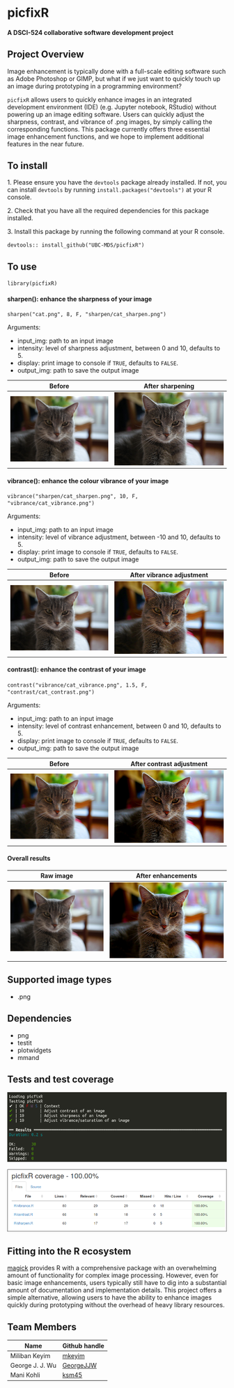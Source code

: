 # picfixR

#### A DSCI-524 collaborative software development project    
  
## Project Overview

Image enhancement is typically done with a full-scale editing software such as Adobe Photoshop or GIMP, but what if we just want to quickly touch up an image during prototyping in a programming environment? 

`picfixR` allows users to quickly enhance images in an integrated development environment (IDE) (e.g. Jupyter notebook, RStudio) without powering up an image editing software. Users can quickly adjust the sharpness, contrast, and vibrance of .png images, by simply calling the corresponding functions. This package currently offers three essential image enhancement functions, and we hope to implement additional features in the near future. 

## To install
 
1\. Please ensure you have the `devtools` package already installed. If not, you can install `devtools` by running `install.packages("devtools")` at your R console.

2\. Check that you have all the required dependencies for this package installed.

3\. Install this package by running the following command at your R console.

```
devtools:: install_github("UBC-MDS/picfixR")
```

## To use

```
library(picfixR)
```

#### sharpen(): enhance the sharpness of your image

```
sharpen("cat.png", 8, F, "sharpen/cat_sharpen.png")
```

Arguments:

- input_img: path to an input image
- intensity: level of sharpness adjustment, between 0 and 10, defaults to 5.
- display: print image to console if `TRUE`, defaults to `FALSE`.
- output_img: path to save the output image

| Before | After sharpening |
| -- | -- |
| ![](/tests/testthat/test_img/cat.png) | ![](/tests/testthat/test_img/sharpen/cat_sharpen.png) |

#### vibrance(): enhance the colour vibrance of your image  

```
vibrance("sharpen/cat_sharpen.png", 10, F, "vibrance/cat_vibrance.png")
```

Arguments:

- input_img: path to an input image
- intensity: level of vibrance adjustment, between -10 and 10, defaults to 5.
- display: print image to console if `TRUE`, defaults to `FALSE`.
- output_img: path to save the output image

| Before | After vibrance adjustment |
| -- | -- |
| ![](/tests/testthat/test_img/sharpen/cat_sharpen.png) | ![](/tests/testthat/test_img/vibrance/cat_vibrance.png) |

#### contrast(): enhance the contrast of your image

```
contrast("vibrance/cat_vibrance.png", 1.5, F, "contrast/cat_contrast.png")
```

Arguments:

- input_img: path to an input image
- intensity: level of contrast enhancement, between 0 and 10, defaults to 5.
- display: print image to console if `TRUE`, defaults to `FALSE`.
- output_img: path to save the output image

| Before | After contrast adjustment | 
| -- | -- |
| ![](/tests/testthat/test_img/vibrance/cat_vibrance.png) | ![](/tests/testthat/test_img/contrast/cat_contrast.png) |

#### Overall results

| Raw image | After enhancements |
| -- | -- |
| ![](/tests/testthat/test_img/cat.png) | ![](/tests/testthat/test_img/contrast/cat_contrast.png) |

## Supported image types

- .png

## Dependencies

- png
- testit
- plotwidgets
- mmand

## Tests and test coverage

![tests](/tests/testthat/test_img/tests.png)

![coverage](/tests/testthat/test_img/coverage.png)

## Fitting into the R ecosystem

[magick](https://cran.r-project.org/web/packages/magick/vignettes/intro.html) provides R with a comprehensive package with an overwhelming amount of functionality for complex image processing. However, even for basic image enhancements, users typically still have to dig into a substantial amount of documentation and implementation details. This project offers a simple alternative, allowing users to have the ability to enhance images quickly during prototyping without the overhead of heavy library resources.

## Team Members

| Name                | Github handle |
| ------------------- | ------------------- |
| Miliban Keyim       | [mkeyim](https://github.com/mkeyim) |
| George J. J. Wu     | [GeorgeJJW](https://github.com/GeorgeJJw) |
| Mani Kohli          | [ksm45](https://github.com/ksm45) |
